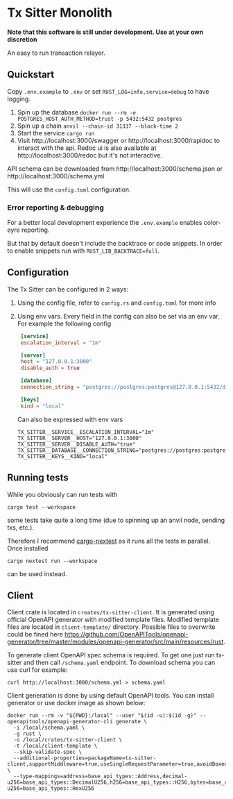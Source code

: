 # Tx Sitter Monolith

**Note that this software is still under development. Use at your own discretion**

An easy to run transaction relayer.

## Quickstart
Copy `.env.example` to `.env` or set `RUST_LOG=info,service=debug` to have logging.

1. Spin up the database `docker run --rm -e POSTGRES_HOST_AUTH_METHOD=trust -p 5432:5432 postgres`
2. Spin up a chain `anvil --chain-id 31337 --block-time 2`
3. Start the service `cargo run`
4. Visit http://localhost:3000/swagger or http://localhost:3000/rapidoc to interact with the api. Redoc ui is also available at http://localhost:3000/redoc but it's not interactive.

API schema can be downloaded from http://localhost:3000/schema.json or http://localhost:3000/schema.yml

This will use the `config.toml` configuration.

### Error reporting & debugging
For a better local development experience the `.env.example` enables color-eyre reporting.

But that by default doesn't include the backtrace or code snippets. In order to enable snippets run with `RUST_LIB_BACKTRACE=full`.

## Configuration
The Tx Sitter can be configured in 2 ways:
1. Using the config file, refer to `config.rs` and `config.toml` for more info
2. Using env vars. Every field in the config can also be set via an env var.
   For example the following config
   ```toml
    [service]
    escalation_interval = "1m"

    [server]
    host = "127.0.0.1:3000"
    disable_auth = true

    [database]
    connection_string = "postgres://postgres:postgres@127.0.0.1:5432/database"

    [keys]
    kind = "local"
    ```

    Can also be expressed with env vars
    ```
    TX_SITTER__SERVICE__ESCALATION_INTERVAL="1m"
    TX_SITTER__SERVER__HOST="127.0.0.1:3000"
    TX_SITTER__SERVER__DISABLE_AUTH="true"
    TX_SITTER__DATABASE__CONNECTION_STRING="postgres://postgres:postgres@127.0.0.1:5432/database"
    TX_SITTER__KEYS__KIND="local"
    ```

## Running tests
While you obviously can run tests with
```
cargo test --workspace
```
some tests take quite a long time (due to spinning up an anvil node, sending txs, etc.).

Therefore I recommend [cargo-nextest](https://nexte.st/) as it runs all the tests in parallel. Once installed
```
cargo nextest run --workspace
```
can be used instead.

## Client

Client crate is located in `creates/tx-sitter-client`. It is generated using official OpenAPI generator with modified template files. Modified template files are located in `client-template/` directory.  Possible files to overwrite could be fined here https://github.com/OpenAPITools/openapi-generator/tree/master/modules/openapi-generator/src/main/resources/rust.

To generate client OpenAPI spec schema is required. To get one just run tx-sitter and then call `/schema.yaml` endpoint. To download schema you can use curl for example:

```shell
curl http://localhost:3000/schema.yml > schema.yaml
```

Client generation is done by using default OpenAPI tools. You can install generator or use docker image as shown below:

```shell
docker run --rm -v "${PWD}:/local" --user "$(id -u):$(id -g)" -- openapitools/openapi-generator-cli generate \
  -i /local/schema.yaml \
  -g rust \
  -o /local/crates/tx-sitter-client \
  -t /local/client-template \
  --skip-validate-spec \
  --additional-properties=packageName=tx-sitter-client,supportMiddleware=true,useSingleRequestParameter=true,avoidBoxedModels=true \
  --type-mappings=address=base_api_types::Address,decimal-u256=base_api_types::DecimalU256,h256=base_api_types::H256,bytes=base_api_types::HexBytes,hex-u256=base_api_types::HexU256
```